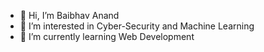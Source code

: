 - 👋 Hi, I’m Baibhav Anand
- 👀 I’m interested in Cyber-Security and Machine Learning
- 🌱 I’m currently learning Web Development


<!---
baibhav09/baibhav09 is a ✨ special ✨ repository because its `README.md` (this file) appears on your GitHub profile.
You can click the Preview link to take a look at your changes.
--->
